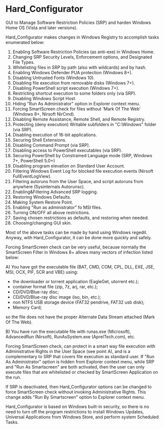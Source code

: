 # Hard_Configurator
GUI to Manage Software Restriction Policies (SRP) and harden Windows Home OS (Vista and later versions).

Hard_Configurator makes changes in Windows Registry to accomplish tasks enumerated below:

1. Enabling Software Restriction Policies (as anti-exe) in Windows Home.
2. Changing SRP Security Levels, Enforcement options, and Designated File Types.
3. Whitelisting files in SRP by path (also with wildcards) and by hash.
4. Enabling Windows Defender PUA protection (Windows 8+).
5. Disabling Untrusted Fonts (Windows 10).
6. Disabling file execution from removable disks (Windows 7+).
7. Disabling PowerShell script execution (Windows 7+).
8. Restricting shortcut execution to some folders only (via SRP).
9. Disabling Windows Script Host.
10. Hiding "Run As Administrator" option in Explorer context menu.
11. Forcing SmartScreen check for files without 'Mark Of The Web' (Windows 8+, Nirsoft NirCmd).
12. Disabling Remote Assistance, Remote Shell, and Remote Registry.
13. Protecting (deny execution) Writable subfolders in "C:\Windows" folder (via SRP).
14. Disabling execution of 16-bit applications.
15. Securing Shell Extensions.
16. Disabling Command Prompt (via SRP).
17. Disabling access to PowerShell executables (via SRP).
18. Securing PowerShell by Constrained Language mode (SRP, Windows 7+, PowerShell 5.0+)
19. Disabling program elevation on Standard User Account.
20. Filtering Windows Event Log for blocked file execution events (Nirsoft FullEventLogView).
21. Filtering autoruns from the User Space, and script autoruns from anywhere (Sysinternals Autorunsc).
22. Enabling&Filtering Advanced SRP logging.
23. Restoring Windows Defaults.
24. Making System Restore Point.
25. Enabling "Run as administrator" fo MSI files.
25. Turning ON/OFF all above restrictions.
26. Saving chosen restrictions as defaults, and restoring when needed.
27. Choosing/changing GUI skin.

Most of the above tasks can be made by hand using Windows regedit. Anyway, with Hard_Configurator, it can be done more quickly and safely. 

Forcing SmartScreen check can be very useful, because normally the SmartScreen Filter in Windows 8+ allows many vectors of infection listed below:

A) You have got the executable file (BAT, CMD, COM, CPL, DLL, EXE, JSE, MSI, OCX, PIF, SCR and VBE) using:
* the downloader or torrent application (EagleGet, utorrent etc.);
* container format file (zip, 7z, arj, rar, etc.);
* CD/DVD/Blue-ray disc;
* CD/DVD/Blue-ray disc image (iso, bin, etc.);
* non NTFS USB storage device (FAT32 pendrive, FAT32 usb disk);
* Memory Card;

so the file does not have the proper Alternate Data Stream attached (Mark Of The Web).

B) You have run the executable file with runas.exe (Microsoft), AdvancedRun (Nirsoft), RunAsSystem.exe (AprelTech.com), etc.

Forcing SmartScreen check, can protect in a smart way file execution with Administrative Rights in the User Space (see point A), and is a complementary to SRP that covers file execution as standard user. If "Run As Administrator" option is hidden from Explorer context menu, while SRP and "Run As Smartscreen" are both activated, then the user can only execute files that are whitelisted or checked by SmartScreen Application on the run.

If SRP is deactivated, then Hard_Configurator options can be changed to force SmartScreen check without invoking Administrative Rights. This change adds "Run By Smartscreen" option to Explorer context menu.

Hard_Configurator is based on Windows built-in security, so there is no need to turn off the program restrictions to install Windows Updates, Universal Applications from Windows Store, and perform system Scheduled Tasks.

